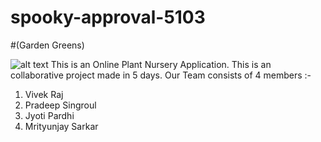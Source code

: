 # spooky-approval-5103
#(Garden Greens)

![alt text](https://i.ibb.co/c1qYrZy/Garden-greens-1.png)
This is an Online Plant Nursery Application. This is an collaborative project made in 5 days.
Our Team consists of 4 members :-

1. Vivek Raj
2. Pradeep Singroul
3. Jyoti Pardhi
4. Mrityunjay Sarkar

